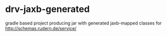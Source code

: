 # drv-jaxb-generated
gradle based project producing jar with generated jaxb-mapped classes for http://schemas.rudern.de/service/
